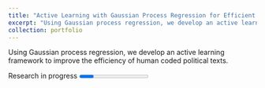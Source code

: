 ```yaml
---
title: "Active Learning with Gaussian Process Regression for Efficient Human Coding of Political Texts (with Roman Garnett & Jacob Montgomery)"
excerpt: "Using Gaussian process regression, we develop an active learning framework to improve the efficiency of human coded political texts."
collection: portfolio
---
```


Using Gaussian process regression, we develop an active learning framework to improve the efficiency of human coded political texts.


Research in progress
<progress>Researching...</progress>